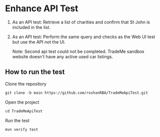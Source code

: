 # Enhance  API Test

1. As an API test: Retrieve a list of charities and confirm that St John is included in the list.
2. As an API test: Perform the same query and checks as the Web UI test  but use the
   API not the UI.

   Note: Second api test could not be completed. TradeMe sandbox website doesn't have any active used car listings. 
## How to run the test

Clone the repository
```xml
git clone -b main https://github.com/roshanRBA/TradeMeApiTest.git
```
Open the project
```xml
cd TradeMeApiTest
```
Run the test
```xml
mvn verify test
```
